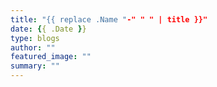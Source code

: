 ```yaml
---
title: "{{ replace .Name "-" " " | title }}"
date: {{ .Date }}
type: blogs
author: ""
featured_image: ""
summary: ""
---
```


